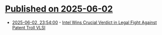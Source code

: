 # [Published on 2025-06-02](index.md)

* [2025-06-02, 23:54:00](https://soylentnews.org/article.pl?sid=25/06/01/1527223&from=rss) - [Intel Wins Crucial Verdict in Legal Fight Against Patent Troll VLSI](https://soylentnews.org/article.pl?sid=25/06/01/1527223&from=rss)
